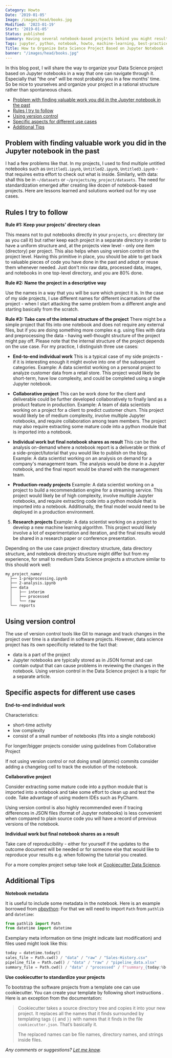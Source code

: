 ```yaml
---
Category: Howto
Date: '2019-01-05'
Image: /images/head/books.jpg
Modified: '2023-01-19'
Start: '2019-01-05'
Status: published
Summary: Having several notebook-based projects behind you might result in a mess in the projects directory. Organize your Data Science project based on Jupyter notebooks in a way that one can navigate through it. Especially that "the one" will be most probably you in a few months time. To achieve that, keep your projects directory clean, name the project in a descriptive way and take care of the internal structure of the project.
Tags: jupyter, python, notebook, howto, machine-learning, best-practices, project-management, data-science
Title: How to Organize Data Science Project Based on Jupyter Notebook
banner: "/images/head/books.jpg"
---
```


In this blog post, I will share the way to organize your Data Science project based on Jupyter notebooks in a way that one can navigate through it. Especially that "the one" will be most probably you in a few months' time. So be nice to yourselves and organize your project in a rational structure rather than spontaneous chaos.

<!-- MarkdownTOC autolink="true" autoanchor="true" -->

- [Problem with finding valuable work you did in the Jupyter notebook in the past](#problem-with-finding-valuable-work-you-did-in-the-jupyter-notebook-in-the-past)
- [Rules I try to follow](#rules-i-try-to-follow)
- [Using version control](#using-version-control)
- [Specific aspects for different use cases](#specific-aspects-for-different-use-cases)
- [Additional Tips](#additional-tips)

<!-- /MarkdownTOC -->

<a id="problem-with-finding-valuable-work-you-did-in-the-jupyter-notebook-in-the-past"></a>
## Problem with finding valuable work you did in the Jupyter notebook in the past
I had a few problems like that. In my projects, I used to find multiple untitled notebooks such as `Untitled1.ipynb`, `Untitled2.ipynb`, `Untitled3.ipynb` - that requires extra effort to check out what is inside. Similarly, with data: shall this be in `~/datasets` or `~/projects/my_project/datasets`. The need for standardization emerged after creating like dozen of notebook-based projects. Here are lessons learned and solutions worked out for my use cases.

<a id="rules-i-try-to-follow"></a>
## Rules I try to follow
**Rule #1: Keep your projects' directory clean**

This means not to put notebooks directly in your `projects`, `src` directory (or as you call it) but rather keep each project in a separate directory in order to have a uniform structure and, at the projects view level - only one item (directory) per project. This also helps when using version control on the project level.
Having this primitive in place, you should be able to get back to valuable pieces of code you have done in the past and adopt or reuse them whenever needed. Just don't mix raw data, processed data, images, and notebooks in one top-level directory, and you are 80% done.

**Rule #2: Name the project in a descriptive way**

Use the names in a way that you will be sure which project it is. In the case of my side projects, I use different names for different incarnations of the project - when I start attacking the same problem from a different angle and starting basically from the scratch.

**Rule #3: Take care of the internal structure of the project**
There might be a simple project that fits into one notebook and does not require any external files, but if you are doing something more complex e.g. using files with data and preprocessing the data - having well-thought structure of the project might pay off. Please note that the internal structure of the project depends on the use case. For my practice, I distinguish three use cases:

* **End-to-end individual work**
This is a typical case of my side projects - if it is interesting enough it might evolve into one of the subsequent categories.
Example: A data scientist working on a personal project to analyze customer data from a retail store. This project would likely be short-term, have low complexity, and could be completed using a single Jupyter notebook.
	
* **Collaborative project**
This can be work done for the client and deliverable could be further developed collaboratively to finally land as a product feature in production.
Example: A team of data scientists working on a project for a client to predict customer churn. This project would likely be of medium complexity, involve multiple Jupyter notebooks, and require collaboration among team members. The project may also require extracting some mature code into a python module that is imported into a notebook.
	
* **Individual work but final notebook shares as result**
This can be the analysis on-demand where a notebook report is a deliverable or think of a side-project/tutorial that you would like to publish on the blog.
Example: A data scientist working on an analysis on demand for a company's management team. The analysis would be done in a Jupyter notebook, and the final report would be shared with the management team.

- **Production-ready projects**
Example: A data scientist working on a project to build a recommendation engine for a streaming service. This project would likely be of high complexity, involve multiple Jupyter notebooks, and require extracting code into a python module that is imported into a notebook. Additionally, the final model would need to be deployed in a production environment.

5.  **Research projects**
Example: A data scientist working on a project to develop a new machine learning algorithm. This project would likely involve a lot of experimentation and iteration, and the final results would be shared in a research paper or conference presentation.

Depending on the use case project directory structure, data directory structure, and notebook directory structure might differ but from my experience, for small to medium Data Science projects a structure similar to this should work well:
```text
my_project_name/
  ├── 1-preprocessing.ipynb
  ├── 2-analysis.ipynb
  ├── data
  │   ├── interim
  │   ├── processed
  │   └── raw
  └── reports
```

<a id="using-version-control"></a>
## Using version control
The use of version control tools like Git to manage and track changes in the project over time is a standard in software projects. However, data science project has its own specificity related to the fact that:
- data is a part of the project
- Jupyter notebooks are typically stored as in JSON format and can contain output that can cause problems in reviewing the changes in the notebook.
Using version control in the Data Science project is a topic for a separate article.

<a id="specific-aspects-for-different-use-cases"></a>
## Specific aspects for different use cases

**End-to-end individual work**

Characteristics:

* short-time activity
* low complexity
* consist of a small number of notebooks (fits into a single notebook)

For longer/bigger projects consider using guidelines from Collaborative Project

If not using version control or not doing small (atomic) commits consider adding a changelog cell to track the evolution of the notebook.

**Collaborative project**

Consider extracting some mature code into a python module that is imported into a notebook and take some effort to clean up and test the code. Take advantage of using modern IDEs such as PyCharm.

Using version control is also highly recommended even if tracing differences in JSON files (format of Jupyter notebooks) is less convenient when compared to plain source code you will have a record of previous versions of the notebook.

**Individual work but final notebook shares as a result**

Take care of reproducibility - either for yourself if the updates to the outcome document will be needed or for someone else that would like to reproduce your results e.g. when following the tutorial you created.

For a more complex project setup take look at [Cookiecutter Data Science](https://drivendata.github.io/cookiecutter-data-science).

<a id="additional-tips"></a>
## Additional Tips
**Notebook metadata**

It is useful to include some metadata in the notebook. Here is an example borrowed from [pbpython](http://pbpython.com/notebook-process.html):
For that we will need to import `Path` from `pathlib` and `datetime`:

```python
from pathlib import Path
from datetime import datetime
```
Exemplary meta information on time (might indicate last modification) and files used might look like this:
```python
today = datetime.today()
sales_file = Path.cwd() / "data" / "raw" / "Sales-History.csv"
pipeline_file = Path.cwd() / "data" / "raw" / "pipeline_data.xlsx"
summary_file = Path.cwd() / "data" / "processed" / f"summary_{today:%b-%d-%Y}.pkl"
```

**Use cookiecutter to standardize your projects**

To bootstrap the software projects from a template one can use cookiecutter. You can create your template by following short instructions [](). Here is an exception from the documentation:

> Cookiecutter takes a source directory tree and copies it into your new project. It replaces all the names that it finds surrounded by templating tags `{{` and `}}` with names that it finds in the file `cookiecutter.json`. That’s basically it.
>
> The replaced names can be file names, directory names, and strings inside files.



*Any comments or suggestions? [Let me know](mailto:ksafjan@gmail.com?subject=Blog+post).*
